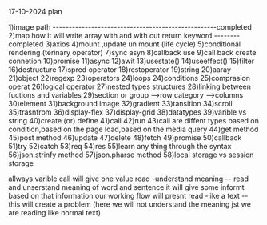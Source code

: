 17-10-2024 plan

1)image path ---------------------------------------------------completed
2)map how it will write array with and with out return keyword --------completed
3)axios
4)mount ,update un mount (life cycle)
5)conditional rendering (terinary operator)
7)sync asyn
8)callback use
9)call back create connetion 
10)promise
11)async
12)awit
13)usestate()
14)useeffect()
15)filter
16)destructure
17)spred operator
18)restoperator
19)string
20)aaray
21)object
22)regexp
23)operators
24)loops
24)conditions
25)comprasion operat
26)logical operator
27)nested types structures
28)linking between fuctions and variables
29)section or group -->row category -->columns
30)element
31)background image
32)gradient
33)tansition
34)scroll
35)trasnfrom
36)display-flex
37)display-grid
38)datatypes
39)varible vs string
40)create (or) define
41)call
42)run
43)call are diffent types based on condition,based on the page load,based on the media query
44)get method
45)post method
46)update
47)delete
48)fetch
49)promise
50)callback
51)try
52)catch
53)req
54)res
55)learn any thing through the syntax
56)json.strinfy method
57)json.pharse method
58)local storage vs session storage

allways varible call will give one value
read -understand meaning  -- read and unserstand meaning of word and sentence it will give some informt based on that information our working flow will presnt
read -like a text -- this will create a problem (here we will not understand the meaning jst we are reading like normal text)

